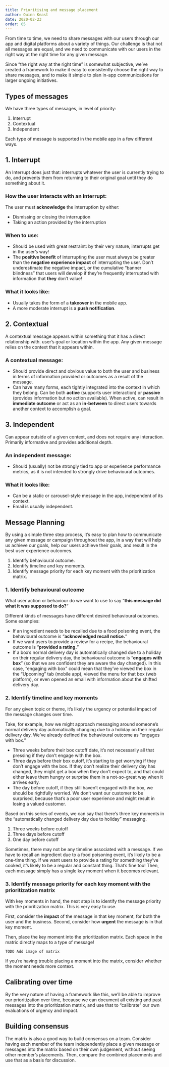 ```yaml
---
title: Prioritising and message placement
author: Quinn Keast
date: 2020-02-23
order: 05
---
```


From time to time, we need to share messages with our users through our app and digital platforms about a variety of things. Our challenge is that not all messages are equal, and we need to communicate with our users in the right way at the right time for any given message.

Since “the right way at the right time” is somewhat subjective, we’ve created a framework to make it easy to consistently choose the right way to share messages, and to make it simple to plan in-app communications for larger ongoing initiatives.

## Types of messages

We have three types of messages, in level of priority:


1. Interrupt
2. Contextual
3. Independent

Each type of message is supported in the mobile app in a few different ways.

## 1. Interrupt

An Interrupt does just that: interrupts whatever the user is currently trying to do, and prevents them from returning to their original goal until they do something about it.

### How the user interacts with an interrupt:

The user must **acknowledge** the interruption by either:

- Dismissing or closing the interruption
- Taking an action provided by the interruption

### When to use:

- Should be used with great restraint: by their very nature, interrupts get in the user’s way!
- The **positive benefit** of interrupting the user must always be greater than the **negative experience impact** of interrupting the user. Don’t underestimate the negative impact, or the cumulative “banner blindness” that users will develop if they’re frequently interrupted with information that **they** don’t value!

### What it looks like:

- Usually takes the form of a **takeover** in the mobile app.
- A more moderate interrupt is a **push notification**.

## 2. Contextual

A contextual message appears within something that it has a direct relationship with. user’s goal or location within the app. Any given message relies on the context that it appears within.

### A contextual message:

- Should provide direct and obvious value to both the user and business in terms of information provided or outcomes as a result of the message.
- Can have many forms, each tightly integrated into the context in which they belong. Can be both **active** (supports user interaction) or **passive** (provides information but no action available). When active, can result in **immediate outcome** or act as an **in-between** to direct users towards another context to accomplish a goal.

## 3. Independent

Can appear outside of a given context, and does not require any interaction. Primarily informative and provides additional depth.

### An independent message:

- Should (usually) not be strongly tied to app or experience performance metrics, as it is not intended to strongly drive behavioural outcomes.

### What it looks like:

- Can be a static or carousel-style message in the app, independent of its context.
- Email is usually independent.

## Message Planning

By using a simple three step process, it’s easy to plan how to communicate any given message or campaign throughout the app, in a way that will help us achieve our goals, help our users achieve their goals, and result in the best user experience outcomes.

1. Identify behavioural outcome.
2. Identify timeline and key moments.
3. Identify message priority for each key moment with the prioritization matrix.

### 1. Identify behavioural outcome

What user action or behaviour do we want to use to say “**this message did what it was supposed to do?**“

Different kinds of messages have different desired behavioural outcomes. Some examples:

- If an ingredient needs to be recalled due to a food poisoning event, the behavioural outcome is “**acknowledged recall notice.**”
- If we want users to provide a review for a recipe, the behavioural outcome is “**provided a rating.**”
- If a box’s normal delivery day is automatically changed due to a holiday on their regular delivery day, the behavioural outcome is “**engages with box**” (so that we are confident they are aware the day changed). In this case, “engaging with box” could mean that they’ve viewed the box in the “Upcoming” tab (mobile app), viewed the menu for that box (web platform), or even opened an email with information about the shifted delivery day.

### 2. Identify timeline and key moments

For any given topic or theme, it’s likely the urgency or potential impact of the message changes over time.

Take, for example, how we might approach messaging around someone’s normal delivery day automatically changing due to a holiday on their regular delivery day. We’ve already defined the behavioural outcome as “engages with box.”

- Three weeks before their box cutoff date, it’s not necessarily all that pressing if they don’t engage with the box.
- Three days before their box cutoff, it’s starting to get worrying if they don’t engage with the box. If they don’t realize their delivery day has changed, they might get a box when they don’t expect to, and that could either leave them hungry or surprise them in a not-so-great way when it arrives early.
- The day before cutoff, if they still haven’t engaged with the box, we should be rightfully worried. We don’t want our customer to be surprised, because that’s a poor user experience and might result in losing a valued customer.

Based on this series of events, we can say that there’s three key moments in the “automatically changed delivery day due to holiday” messaging.

1. Three weeks before cutoff
2. Three days before cutoff
3. One day before cutoff

Sometimes, there may not be any timeline associated with a message. If we have to recall an ingredient due to a food poisoning event, it’s likely to be a one-time thing. If we want users to provide a rating for something they’ve cooked, it’s likely to be a regular and constant thing. That’s fine too! Then, each message simply has a single key moment when it becomes relevant.

### 3. Identify message priority for each key moment with the prioritization matrix

With key moments in hand, the next step is to identify the message priority with the prioritization matrix. This is very easy to use.

First, consider the **impact** of the message in that key moment, for both the user and the business.
Second, consider how **urgent** the message is in that key moment.

Then, place the key moment into the prioritization matrix. Each space in the matric directly maps to a type of message!

``TODO Add image of matrix``

If you’re having trouble placing a moment into the matrix, consider whether the moment needs more context.

## Calibrating over time

By the very nature of having a framework like this, we’ll be able to improve our prioritization over time, because we can document all existing and past messages into the prioritization matrix, and use that to “calibrate” our own evaluations of urgency and impact.

## Building consensus

The matrix is also a good way to build consensus on a team. Consider having each member of the team independently place a given message or messages into the matrix based on their own judgement, without seeing other member’s placements. Then, compare the combined placements and use that as a basis for discussion.